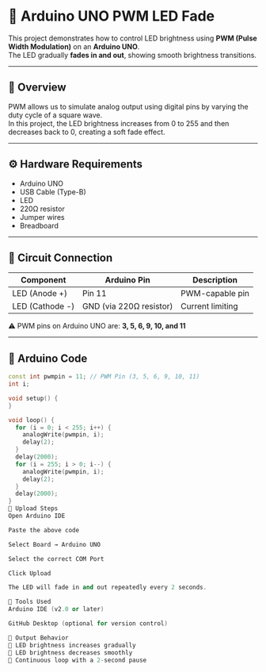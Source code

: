 # 🌈 Arduino UNO PWM LED Fade

This project demonstrates how to control LED brightness using **PWM (Pulse Width Modulation)** on an **Arduino UNO**.  
The LED gradually **fades in and out**, showing smooth brightness transitions.

---

## 🧠 Overview

PWM allows us to simulate analog output using digital pins by varying the duty cycle of a square wave.  
In this project, the LED brightness increases from 0 to 255 and then decreases back to 0, creating a soft fade effect.

---

## ⚙️ Hardware Requirements

- Arduino UNO  
- USB Cable (Type-B)  
- LED  
- 220Ω resistor  
- Jumper wires  
- Breadboard  

---

## 🔌 Circuit Connection

| Component | Arduino Pin | Description |
|------------|-------------|-------------|
| LED (Anode +) | Pin 11 | PWM-capable pin |
| LED (Cathode -) | GND (via 220Ω resistor) | Current limiting |

⚠️ PWM pins on Arduino UNO are: **3, 5, 6, 9, 10, and 11**

---

## 🧾 Arduino Code

```cpp
const int pwmpin = 11; // PWM Pin (3, 5, 6, 9, 10, 11)
int i;

void setup() {
}

void loop() {
  for (i = 0; i < 255; i++) {
    analogWrite(pwmpin, i);
    delay(2);
  }
  delay(2000);
  for (i = 255; i > 0; i--) {
    analogWrite(pwmpin, i);
    delay(2);
  }
  delay(2000);
}
🚀 Upload Steps
Open Arduino IDE

Paste the above code

Select Board → Arduino UNO

Select the correct COM Port

Click Upload

The LED will fade in and out repeatedly every 2 seconds.

🧰 Tools Used
Arduino IDE (v2.0 or later)

GitHub Desktop (optional for version control)

🎨 Output Behavior
🔹 LED brightness increases gradually
🔹 LED brightness decreases smoothly
🔁 Continuous loop with a 2-second pause
